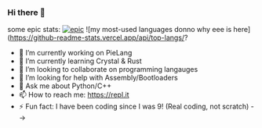 ### Hi there 👋

some epic stats:
[![epic](https://github-readme-stats.vercel.app/api?username=elipie&show_icons=true&theme=dracula)](https://github.com/anuraghazra/github-readme-stats)
![my most-used languages donno why eee is here](https://github-readme-stats.vercel.app/api/top-langs/?


- 🔭 I’m currently working on PieLang
- 🌱 I’m currently learning Crystal & Rust
- 👯 I’m looking to collaborate on programming langauges
- 🤔 I’m looking for help with Assembly/Bootloaders
- 💬 Ask me about Python/C++
- 📫 How to reach me: https://repl.it
- ⚡ Fun fact: I have been coding since I was 9! (Real coding, not scratch)
-->
